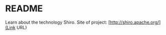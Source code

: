 # README #

Learn about the technology Shiro. 
Site of project: [http://shiro.apache.org/](Link URL)
